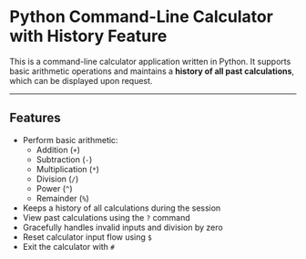 # Python Command-Line Calculator with History Feature

This is a command-line calculator application written in Python. It supports basic arithmetic operations and maintains a **history of all past calculations**, which can be displayed upon request.

---

## Features

- Perform basic arithmetic:
  - Addition (`+`)
  - Subtraction (`-`)
  - Multiplication (`*`)
  - Division (`/`)
  - Power (`^`)
  - Remainder (`%`)
- Keeps a history of all calculations during the session
- View past calculations using the `?` command
- Gracefully handles invalid inputs and division by zero
- Reset calculator input flow using `$`
- Exit the calculator with `#`
